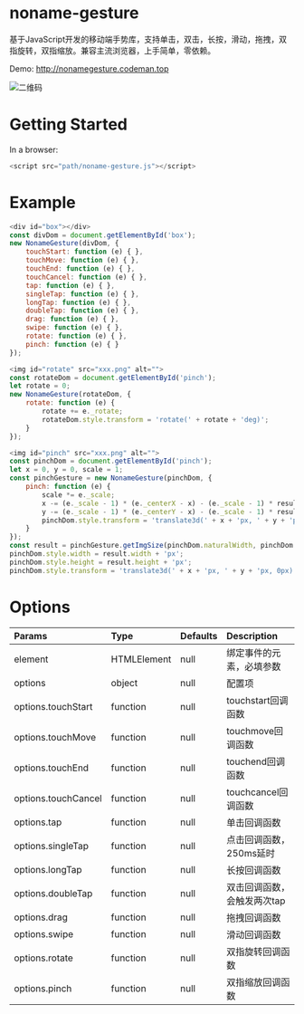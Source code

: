 # noname-gesture
基于JavaScript开发的移动端手势库，支持单击，双击，长按，滑动，拖拽，双指旋转，双指缩放。兼容主流浏览器，上手简单，零依赖。

Demo: http://nonamegesture.codeman.top

![二维码](http://nonamegesture.codeman.top/src/images/qrcode.png)

# Getting Started
In a browser:
```javascript
<script src="path/noname-gesture.js"></script>
```

# Example
```javascript
<div id="box"></div>
const divDom = document.getElementById('box');
new NonameGesture(divDom, {
	touchStart: function (e) { },
	touchMove: function (e) { },
	touchEnd: function (e) { },
	touchCancel: function (e) { },
	tap: function (e) { },
	singleTap: function (e) { },
	longTap: function (e) { },
	doubleTap: function (e) { },
	drag: function (e) { },
	swipe: function (e) { },
	rotate: function (e) { },
	pinch: function (e) { }
});

<img id="rotate" src="xxx.png" alt="">
const rotateDom = document.getElementById('pinch');
let rotate = 0;
new NonameGesture(rotateDom, {
	rotate: function (e) {
		rotate += e._rotate;
		rotateDom.style.transform = 'rotate(' + rotate + 'deg)';
	}
});

<img id="pinch" src="xxx.png" alt="">
const pinchDom = document.getElementById('pinch');
let x = 0, y = 0, scale = 1;
const pinchGesture = new NonameGesture(pinchDom, {
	pinch: function (e) {
		scale *= e._scale;
		x -= (e._scale - 1) * (e._centerX - x) - (e._scale - 1) * result.width * 0.5 - (e._centerX - e._lastCenterX);
		y -= (e._scale - 1) * (e._centerY - x) - (e._scale - 1) * result.height * 0.5 - (e._centerY - e._lastCenterY);
		pinchDom.style.transform = 'translate3d(' + x + 'px, ' + y + 'px, 0px) scale(' + scale + ')';
	}
});
const result = pinchGesture.getImgSize(pinchDom.naturalWidth, pinchDom.naturalHeight, window.innerWidth, window.innerHeight);
pinchDom.style.width = result.width + 'px';
pinchDom.style.height = result.height + 'px';
pinchDom.style.transform = 'translate3d(' + x + 'px, ' + y + 'px, 0px) scale(1)';
```

# Options
| Params | Type | Defaults | Description |
| :---- | :---- | :---- | :---- |
| element | HTMLElement | null | 绑定事件的元素，必填参数 |
| options | object | null | 配置项 |
| options.touchStart | function | null | touchstart回调函数 |
| options.touchMove | function | null | touchmove回调函数 |
| options.touchEnd | function | null | touchend回调函数 |
| options.touchCancel | function | null | touchcancel回调函数 |
| options.tap | function | null | 单击回调函数 |
| options.singleTap | function | null | 点击回调函数，250ms延时 |
| options.longTap | function | null | 长按回调函数 |
| options.doubleTap | function | null | 双击回调函数，会触发两次tap |
| options.drag | function | null | 拖拽回调函数 |
| options.swipe | function | null | 滑动回调函数 |
| options.rotate | function | null | 双指旋转回调函数 |
| options.pinch | function | null | 双指缩放回调函数 |